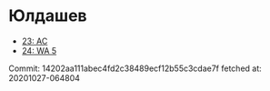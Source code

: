 # Юлдашев
- [23: AC](23.md)
- [24: WA 5](24.md)

Commit: 14202aa111abec4fd2c38489ecf12b55c3cdae7f
 fetched at: 20201027-064804

